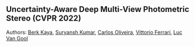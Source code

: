 ## Uncertainty-Aware Deep Multi-View Photometric Stereo (CVPR 2022)


Authors: [Berk Kaya](https://berk95kaya.github.io/), [Suryansh Kumar](https://suryanshkumar.github.io/), [Carlos Oliveira](https://ee.ethz.ch/the-department/people-a-z/person-detail.MjM1NjA3.TGlzdC8zMjc5LC0xNjUwNTg5ODIw.html), [Vittorio Ferrari](https://sites.google.com/view/vittoferrari), [Luc Van Gool](https://scholar.google.com/citations?user=TwMib_QAAAAJ&hl=en)
